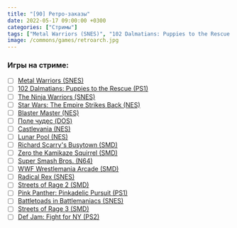 ```yaml
---
title: "[90] Ретро-заказы"
date: 2022-05-17 09:00:00 +0300
categories: ["Стримы"]
tags: ["Metal Warriors (SNES)", "102 Dalmatians: Puppies to the Rescue (PS1)", "The Ninja Warriors (SNES)", "Star Wars: The Empire Strikes Back (NES)", "Blaster Master (NES)", "Поле чудес (DOS)", "Castlevania (NES)", "Lunar Pool (NES)", "Richard Scarry's Busytown (SMD)", "Zero the Kamikaze Squirrel (SMD)", "Super Smash Bros. (N64)", "WWF Wrestlemania Arcade (SMD)", "Radical Rex (SNES)", "Streets of Rage 2 (SMD)", "Pink Panther: Pinkadelic Pursuit (PS1)", "Battletoads in Battlemaniacs (SNES)", "Streets of Rage 3 (SMD)", "Def Jam: Fight for NY (PS2)"]
image: /commons/games/retroarch.jpg
---
```


### Игры на стриме:
+ [ ] [Metal Warriors (SNES)](/tags/metal-warriors-snes)
+ [ ] [102 Dalmatians: Puppies to the Rescue (PS1)](/tags/102-dalmatians-puppies-to-the-rescue-ps1)
+ [ ] [The Ninja Warriors (SNES)](/tags/the-ninja-warriors-snes)
+ [ ] [Star Wars: The Empire Strikes Back (NES)](/tags/star-wars-the-empire-strikes-back-nes)
+ [ ] [Blaster Master (NES)](/tags/blaster-master-nes)
+ [ ] [Поле чудес (DOS)](/tags/поле-чудес-dos)
+ [ ] [Castlevania (NES)](/tags/castlevania-nes)
+ [ ] [Lunar Pool (NES)](/tags/lunar-pool-nes)
+ [ ] [Richard Scarry's Busytown (SMD)](/tags/richard-scarry-s-busytown-smd)
+ [ ] [Zero the Kamikaze Squirrel (SMD)](/tags/zero-the-kamikaze-squirrel-smd)
+ [ ] [Super Smash Bros. (N64)](/tags/super-smash-bros-n64)
+ [ ] [WWF Wrestlemania Arcade (SMD)](/tags/wwf-wrestlemania-arcade-smd)
+ [ ] [Radical Rex (SNES)](/tags/radical-rex-snes)
+ [ ] [Streets of Rage 2 (SMD)](/tags/streets-of-rage-2-smd)
+ [ ] [Pink Panther: Pinkadelic Pursuit (PS1)](/tags/pink-panther-pinkadelic-pursuit-ps1)
+ [ ] [Battletoads in Battlemaniacs (SNES)](/tags/battletoads-in-battlemaniacs-snes)
+ [ ] [Streets of Rage 3 (SMD)](/tags/streets-of-rage-3-smd)
+ [ ] [Def Jam: Fight for NY (PS2)](/tags/def-jam-fight-for-ny-ps2)
